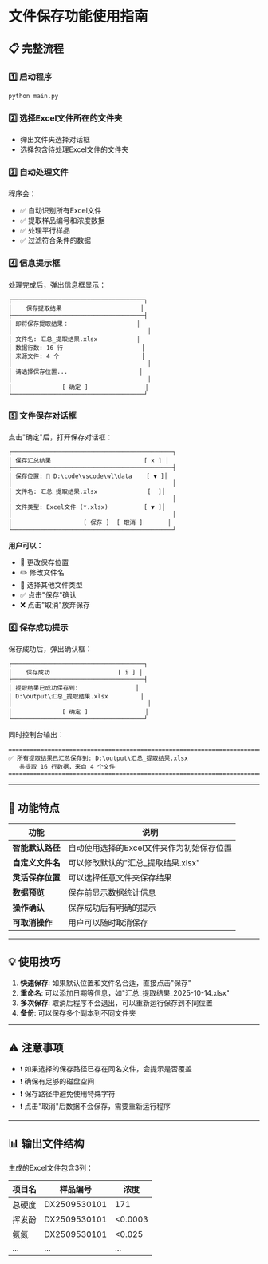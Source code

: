 # 文件保存功能使用指南

## 📋 完整流程

### 1️⃣ 启动程序
```bash
python main.py
```

### 2️⃣ 选择Excel文件所在的文件夹
- 弹出文件夹选择对话框
- 选择包含待处理Excel文件的文件夹

### 3️⃣ 自动处理文件
程序会：
- ✅ 自动识别所有Excel文件
- ✅ 提取样品编号和浓度数据
- ✅ 处理平行样品
- ✅ 过滤符合条件的数据

### 4️⃣ 信息提示框
处理完成后，弹出信息框显示：

```
┌─────────────────────────────────────┐
│    保存提取结果                      │
├─────────────────────────────────────┤
│ 即将保存提取结果：                   │
│                                      │
│ 文件名: 汇总_提取结果.xlsx           │
│ 数据行数: 16 行                      │
│ 来源文件: 4 个                       │
│                                      │
│ 请选择保存位置...                    │
│                                      │
│              [ 确定 ]                │
└─────────────────────────────────────┘
```

### 5️⃣ 文件保存对话框
点击"确定"后，打开保存对话框：

```
┌─────────────────────────────────────────────┐
│ 保存汇总结果                          [ × ] │
├─────────────────────────────────────────────┤
│ 保存位置: 📁 D:\code\vscode\wl\data    [ ▼ ]│
│                                             │
│ 文件名: 汇总_提取结果.xlsx              [  ]│
│                                             │
│ 文件类型: Excel文件 (*.xlsx)          [ ▼ ]│
│                                             │
│                    [ 保存 ]  [ 取消 ]       │
└─────────────────────────────────────────────┘
```

**用户可以：**
- 🔄 更改保存位置
- ✏️ 修改文件名
- 📂 选择其他文件类型
- ✅ 点击"保存"确认
- ❌ 点击"取消"放弃保存

### 6️⃣ 保存成功提示

保存成功后，弹出确认框：

```
┌─────────────────────────────────────┐
│    保存成功                   [ i ] │
├─────────────────────────────────────┤
│ 提取结果已成功保存到:                │
│ D:\output\汇总_提取结果.xlsx         │
│                                      │
│              [ 确定 ]                │
└─────────────────────────────────────┘
```

同时控制台输出：
```
================================================================================
✅ 所有提取结果已汇总保存到: D:\output\汇总_提取结果.xlsx
   共提取 16 行数据，来自 4 个文件
================================================================================
```

---

## 🎯 功能特点

| 功能 | 说明 |
|------|------|
| **智能默认路径** | 自动使用选择的Excel文件夹作为初始保存位置 |
| **自定义文件名** | 可以修改默认的"汇总_提取结果.xlsx" |
| **灵活保存位置** | 可以选择任意文件夹保存结果 |
| **数据预览** | 保存前显示数据统计信息 |
| **操作确认** | 保存成功后有明确的提示 |
| **可取消操作** | 用户可以随时取消保存 |

---

## 💡 使用技巧

1. **快速保存**: 如果默认位置和文件名合适，直接点击"保存"
2. **重命名**: 可以添加日期等信息，如"汇总_提取结果_2025-10-14.xlsx"
3. **多次保存**: 取消后程序不会退出，可以重新运行保存到不同位置
4. **备份**: 可以保存多个副本到不同文件夹

---

## ⚠️ 注意事项

- ❗ 如果选择的保存路径已存在同名文件，会提示是否覆盖
- ❗ 确保有足够的磁盘空间
- ❗ 保存路径中避免使用特殊字符
- ❗ 点击"取消"后数据不会保存，需要重新运行程序

---

## 📊 输出文件结构

生成的Excel文件包含3列：

| 项目名 | 样品编号 | 浓度 |
|--------|---------|------|
| 总硬度 | DX2509530101 | 171 |
| 挥发酚 | DX2509530101 | <0.0003 |
| 氨氮 | DX2509530101 | <0.025 |
| ... | ... | ... |
